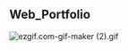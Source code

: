 ## Web_Portfolio

![ezgif.com-gif-maker (2).gif](https://user-images.githubusercontent.com/23302973/100350279-f9a58280-302c-11eb-916a-de19196a6bec.gif)
